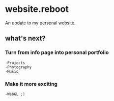 # website.reboot #
An update to my personal website.

## what's next? ##
### Turn from info page into personal portfolio ###
	-Projects
	-Photography
	-Music
### Make it more exciting ###
	-WebGL ;)